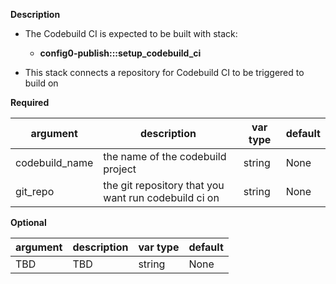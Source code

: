 **Description**
  - The Codebuild CI is expected to be built with stack: 
     - __config0-publish:::setup_codebuild_ci__
    
  - This stack connects a repository for Codebuild CI to be triggered to build on

**Required**

| argument       | description                                                                  | var type | default      |
|----------------|------------------------------------------------------------------------------| -------- | ------------ |
| codebuild_name | the name of the codebuild project                                            | string   | None         |
| git_repo       | the git repository that you want run codebuild ci on | string   | None         |

**Optional**

| argument           | description                            | var type |  default      |
| ------------- | -------------------------------------- | -------- | ------------ |
| TBD   | TBD                 | string   | None         |
